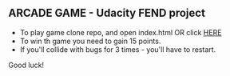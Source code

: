 ## ARCADE GAME - Udacity FEND project

* To play game clone repo, and open index.html OR click [HERE](https://katekrivets.github.io/arcade-game/)
* To win th game you need to gain 15 points.
* If you'll collide with bugs for 3 times - you'll have to restart.

Good luck!
